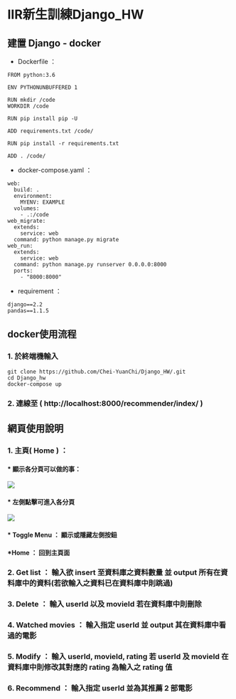 # IIR新生訓練Django_HW
## 建置 Django - docker
* Dockerfile ：
```
FROM python:3.6

ENV PYTHONUNBUFFERED 1

RUN mkdir /code
WORKDIR /code

RUN pip install pip -U

ADD requirements.txt /code/

RUN pip install -r requirements.txt

ADD . /code/
```
* docker-compose.yaml ：
```
web:
  build: .
  environment:
    MYENV: EXAMPLE
  volumes:
    - .:/code
web_migrate:
  extends:
    service: web
  command: python manage.py migrate
web_run:
  extends:
    service: web
  command: python manage.py runserver 0.0.0.0:8000
  ports:
    - "8000:8000"
```
* requirement ：
```
django==2.2
pandas==1.1.5
```
## docker使用流程
### 1. 於終端機輸入
```
git clone https://github.com/Chei-YuanChi/Django_HW/.git
cd Django_hw
docker-compose up
```
### 2. 連線至 ( http://localhost:8000/recommender/index/ )

## 網頁使用說明
### 1. 主頁( Home ) ：
#### * 顯示各分頁可以做的事：
![](https://i.imgur.com/RPLG8Pd.png)
#### * 左側點擊可進入各分頁
![](https://i.imgur.com/hjuyheJ.png)
#### * Toggle Menu ： 顯示或隱藏左側按鈕
#### *Home ： 回到主頁面
### 2. Get list ： 輸入欲 insert 至資料庫之資料數量 並 output 所有在資料庫中的資料(若欲輸入之資料已在資料庫中則跳過)
### 3. Delete ： 輸入 userId 以及 movieId 若在資料庫中則刪除
### 4. Watched movies ： 輸入指定 userId 並 output 其在資料庫中看過的電影
### 5. Modify ： 輸入 userId, movieId, rating 若 userId 及 movieId 在資料庫中則修改其對應的 rating 為輸入之 rating 值
### 6. Recommend ： 輸入指定 userId 並為其推薦 2 部電影

